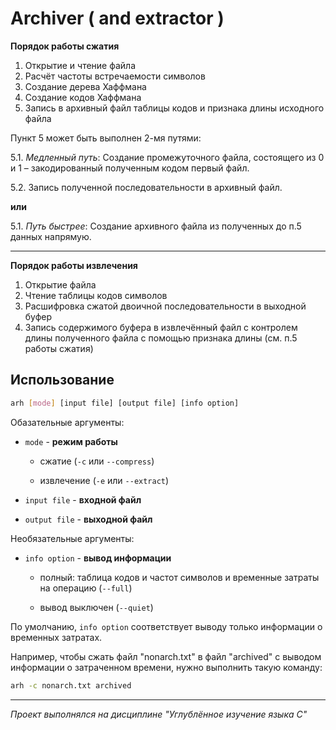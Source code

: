 # Archiver ( and extractor )

**Порядок работы сжатия**

1. Открытие и чтение файла
2. Расчёт частоты встречаемости символов
3. Создание дерева Хаффмана
4. Создание кодов Хаффмана
5. Запись в архивный файл таблицы кодов и признака длины исходного файла

Пункт 5 может быть выполнен 2-мя путями: 

5.1. *Медленный путь*: Создание промежуточного файла, состоящего из 0 и 1 – закодированный полученным кодом первый файл.

5.2. Запись полученной последовательности в архивный файл.

**или**

5.1. *Путь быстрее*: Создание архивного файла из полученных до п.5 данных напрямую.

------------------

**Порядок работы извлечения**

1. Открытие файла
2. Чтение таблицы кодов символов
3. Расшифровка сжатой двоичной последовательности в выходной буфер
4. Запись содержимого буфера в извлечённый файл с контролем длины полученного файла с помощью признака длины (см. п.5 работы сжатия)

## Использование

```bash
arh [mode] [input file] [output file] [info option]
```
Обазательные аргументы:

- `mode` - **режим работы**

    - сжатие (`-c` или `--compress`)
    
    - извлечение (`-e` или `--extract`)

- `input file` - **входной файл**
- `output file` - **выходной файл**

Необязательные аргументы:

- `info option` - **вывод информации**
    
    - полный: таблица кодов и частот символов и временные затраты на операцию (`--full`)
    
    - вывод выключен (`--quiet`)

По умолчанию, `info option` соответствует выводу только информации о временных затратах.

Например, чтобы сжать файл "nonarch.txt" в файл "archived" с выводом информации о затраченном времени, нужно выполнить такую команду: 
```bash
arh -c nonarch.txt archived
```

***********************

*Проект выполнялся на дисциплине "Углублённое изучение языка C"*
